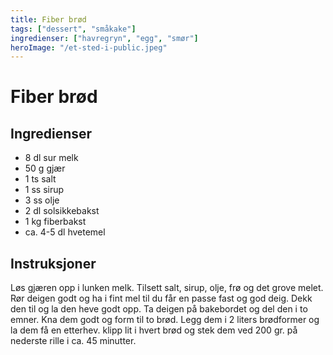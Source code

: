 ```yaml
---
title: Fiber brød
tags: ["dessert", "småkake"]
ingredienser: ["havregryn", "egg", "smør"]
heroImage: "/et-sted-i-public.jpeg"
---
```


# Fiber brød

## Ingredienser

- 8 dl sur melk
- 50 g gjær
- 1 ts salt
- 1 ss sirup
- 3 ss olje
- 2 dl solsikkebakst
- 1 kg fiberbakst
- ca. 4-5 dl hvetemel

## Instruksjoner

Løs gjæren opp i lunken melk. Tilsett salt, sirup, olje, frø og det grove melet. Rør deigen godt og ha i fint mel til du får en passe fast og god deig. Dekk den til og la den heve godt opp. Ta deigen på bakebordet og del den i to emner. Kna dem godt og form til to brød. Legg dem i 2 liters brødformer og la dem få en etterhev. klipp lit i hvert brød og stek dem ved 200 gr. på nederste rille i ca. 45 minutter.
